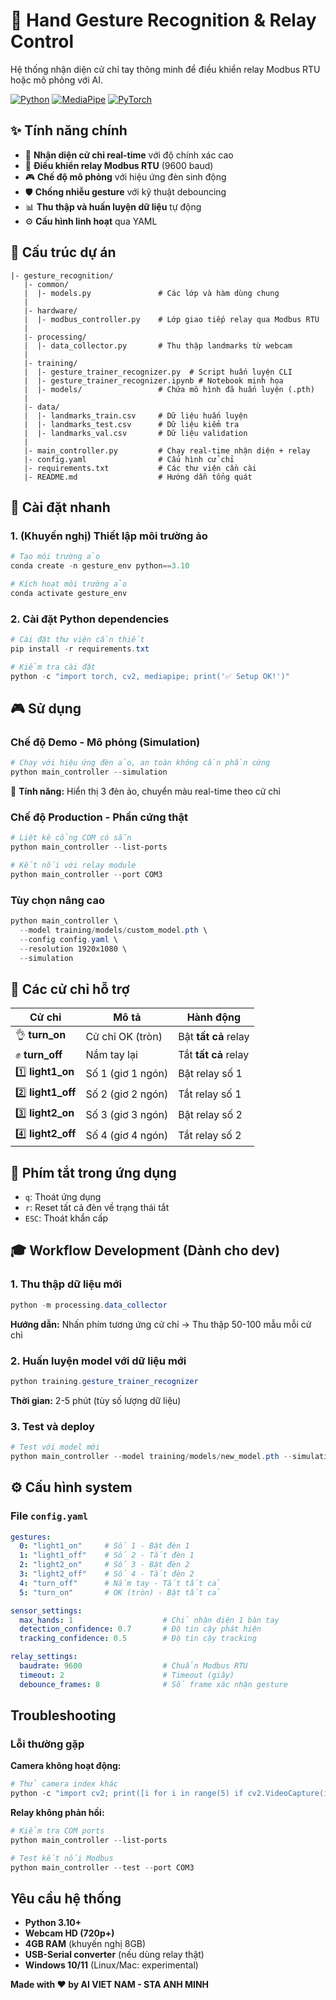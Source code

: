 # 🤲 Hand Gesture Recognition & Relay Control

Hệ thống nhận diện cử chỉ tay thông minh để điều khiển relay Modbus RTU hoặc mô phỏng với AI.

[![Python](https://img.shields.io/badge/Python-3.10+-blue)](https://python.org)
[![MediaPipe](https://img.shields.io/badge/MediaPipe-0.10+-green)](https://mediapipe.dev)
[![PyTorch](https://img.shields.io/badge/PyTorch-2.0+-orange)](https://pytorch.org)

## ✨ Tính năng chính

- 🎯 **Nhận diện cử chỉ real-time** với độ chính xác cao
- 🔌 **Điều khiển relay Modbus RTU** (9600 baud) 
- 🎮 **Chế độ mô phỏng** với hiệu ứng đèn sinh động
- 🛡️ **Chống nhiễu gesture** với kỹ thuật debouncing
- 📊 **Thu thập và huấn luyện dữ liệu** tự động
- ⚙️ **Cấu hình linh hoạt** qua YAML

## 📁 Cấu trúc dự án

```
|- gesture_recognition/
   |- common/
   |  |- models.py               # Các lớp và hàm dùng chung
   |
   |- hardware/
   |  |- modbus_controller.py    # Lớp giao tiếp relay qua Modbus RTU
   |
   |- processing/
   |  |- data_collector.py       # Thu thập landmarks từ webcam
   |
   |- training/
   |  |- gesture_trainer_recognizer.py  # Script huấn luyện CLI
   |  |- gesture_trainer_recognizer.ipynb # Notebook minh họa
   |  |- models/                 # Chứa mô hình đã huấn luyện (.pth)
   |
   |- data/
   |  |- landmarks_train.csv     # Dữ liệu huấn luyện
   |  |- landmarks_test.csv      # Dữ liệu kiểm tra
   |  |- landmarks_val.csv       # Dữ liệu validation
   |
   |- main_controller.py         # Chạy real-time nhận diện + relay
   |- config.yaml                # Cấu hình cử chỉ
   |- requirements.txt           # Các thư viện cần cài
   |- README.md                  # Hướng dẫn tổng quát
```

## 🚀 Cài đặt nhanh


### 1. (Khuyến nghị) Thiết lập môi trường ảo
```powershell
# Tạo môi trường ảo
conda create -n gesture_env python==3.10

# Kích hoạt môi trường ảo
conda activate gesture_env

```

### 2. Cài đặt Python dependencies
```powershell
# Cài đặt thư viện cần thiết
pip install -r requirements.txt

# Kiểm tra cài đặt
python -c "import torch, cv2, mediapipe; print('✅ Setup OK!')"
```

## 🎮 Sử dụng

### Chế độ Demo - Mô phỏng (Simulation)
```powershell
# Chạy với hiệu ứng đèn ảo, an toàn không cần phần cứng
python main_controller --simulation
```
🎯 **Tính năng:** Hiển thị 3 đèn ảo, chuyển màu real-time theo cử chỉ

### Chế độ Production - Phần cứng thật
```powershell
# Liệt kê cổng COM có sẵn
python main_controller --list-ports

# Kết nối với relay module
python main_controller --port COM3
```

### Tùy chọn nâng cao
```powershell
python main_controller \
  --model training/models/custom_model.pth \
  --config config.yaml \
  --resolution 1920x1080 \
  --simulation
```

## 🎯 Các cử chỉ hỗ trợ

| Cử chỉ | Mô tả | Hành động |
|--------|-------|-----------|
| 👌 **turn_on** | Cử chỉ OK (tròn) | Bật **tất cả** relay |
| ✊ **turn_off** | Nắm tay lại | Tắt **tất cả** relay |
| 1️⃣ **light1_on** | Số 1 (giơ 1 ngón) | Bật relay số 1 |
| 2️⃣ **light1_off** | Số 2 (giơ 2 ngón) | Tắt relay số 1 |
| 3️⃣ **light2_on** | Số 3 (giơ 3 ngón) | Bật relay số 2 |
| 4️⃣ **light2_off** | Số 4 (giơ 4 ngón) | Tắt relay số 2 |

## 🔧 Phím tắt trong ứng dụng

- `q`: Thoát ứng dụng
- `r`: Reset tất cả đèn về trạng thái tắt
- `ESC`: Thoát khẩn cấp

## 🎓 Workflow Development (Dành cho dev)

### 1. Thu thập dữ liệu mới
```powershell
python -m processing.data_collector
```
**Hướng dẫn:** Nhấn phím tương ứng cử chỉ -> Thu thập 50-100 mẫu mỗi cử chỉ

### 2. Huấn luyện model với dữ liệu mới
```powershell
python training.gesture_trainer_recognizer
```
**Thời gian:** 2-5 phút (tùy số lượng dữ liệu)

### 3. Test và deploy
```powershell
# Test với model mới
python main_controller --model training/models/new_model.pth --simulation
```

## ⚙️ Cấu hình system

### File `config.yaml`
```yaml
gestures:
  0: "light1_on"     # Số 1 - Bật đèn 1
  1: "light1_off"    # Số 2 - Tắt đèn 1  
  2: "light2_on"     # Số 3 - Bật đèn 2
  3: "light2_off"    # Số 4 - Tắt đèn 2
  4: "turn_off"      # Nắm tay - Tắt tất cả
  5: "turn_on"       # OK (tròn) - Bật tất cả

sensor_settings:
  max_hands: 1                    # Chỉ nhận diện 1 bàn tay
  detection_confidence: 0.7       # Độ tin cậy phát hiện
  tracking_confidence: 0.5        # Độ tin cậy tracking

relay_settings:
  baudrate: 9600                  # Chuẩn Modbus RTU
  timeout: 2                      # Timeout (giây)
  debounce_frames: 8              # Số frame xác nhận gesture
```

## Troubleshooting

### Lỗi thường gặp

**Camera không hoạt động:**
```powershell
# Thử camera index khác
python -c "import cv2; print([i for i in range(5) if cv2.VideoCapture(i).isOpened()])"
```

**Relay không phản hồi:**
```powershell
# Kiểm tra COM ports
python main_controller --list-ports

# Test kết nối Modbus
python main_controller --test --port COM3
```


## Yêu cầu hệ thống

- **Python 3.10+**
- **Webcam HD (720p+)**
- **4GB RAM** (khuyến nghị 8GB)
- **USB-Serial converter** (nếu dùng relay thật)
- **Windows 10/11** (Linux/Mac: experimental)



**Made with ❤️ by AI VIET NAM - STA ANH MINH**
